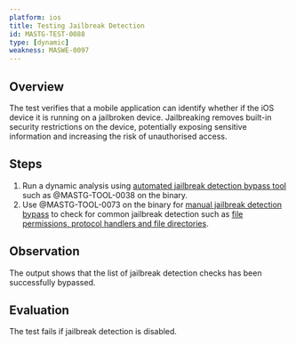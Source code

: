 ```yaml
---
platform: ios
title: Testing Jailbreak Detection
id: MASTG-TEST-0088
type: [dynamic]
weakness: MASWE-0097
---
```


## Overview

The test verifies that a mobile application can identify whether if the iOS device it is running on a jailbroken device. Jailbreaking removes built-in security restrictions on the device, potentially exposing sensitive information and increasing the risk of unauthorised access.

## Steps

1. Run a dynamic analysis using [automated jailbreak detection bypass tool](../../../Document/0x06j-Testing-Resiliency-Against-Reverse-Engineering.md#automated-jailbreak-detection-bypass) such as @MASTG-TOOL-0038 on the binary.
2. Use @MASTG-TOOL-0073 on the binary for [manual jailbreak detection bypass](../../../Document/0x06j-Testing-Resiliency-Against-Reverse-Engineering.md#manual-jailbreak-detection-bypass) to check for common jailbreak detection such as [file permissions, protocol handlers and file directories](../../../Document/0x06j-Testing-Resiliency-Against-Reverse-Engineering.md#common-jailbreak-detection-checks).

## Observation

The output shows that the list of jailbreak detection checks has been successfully bypassed.

## Evaluation

The test fails if jailbreak detection is disabled.
